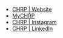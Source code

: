 - [CHRP | Website](https://www.chrp.ai)
- [MyCHRP](https://www.mychrp.ai)
- [CHRP | Instagram](https://www.instagram.com/chrp.ai)
- [CHRP | LinkedIn](https://www.linkedin.com/company/chrp-ai)